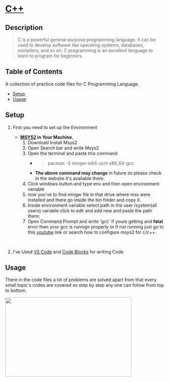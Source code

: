 # **[C++](https://www.cprogramming.com/)**

## **Description**

> C is a powerful general-purpose programming language. It can be used to develop software like operating systems, databases, compilers, and so on. C programming is an excellent language to learn to program for beginners.

## **Table of Contents**

A collection of practice code files for C Programming Language.

- [Setup](#setup)
- [Usage](#usage)

## **Setup**

1. First you need to set up the Environment

   - **[MSYS2](https://www.msys2.org/) in Your Machine**.
     1. Download Install Msys2
     2. Open Search bar and write Msys2
     3. Open the terminal and paste this command
        - > pacman -S mingw-w64-ucrt-x86_64-gcc
        - **The above command may change** in future so please check in the website it's available there.
     4. Click windows button and type env and then open environment variable
     5. now you've to find mingw file in that drive where mss were installed and there go inside the bin folder and copy it.
     6. Inside environment variable select path in the user /system(all users) variable click to edit and add new and paste the path there;
     7. Open Command Prompt and write 'gcc' if youre getting and **fatal** error then your gcc is runnign properly or if not running just go to this [youtube](https://www.youtube.com/results?search_query=how+to+configure+msys2) link or search how to configure msys2 for c/c++.

<br>

2. I've Used [VS Code](https://code.visualstudio.com/) and [Code Blocks](https://www.codeblocks.org/downloads/) for writing Code

## **Usage**

There in the code files a lot of problems are solved apart from that every small topic's codes are covered so step by step any one can follow from top to bottom.

<img src="https://thumbs.dreamstime.com/b/thank-you-message-person-using-laptop-computer-168457246.jpg" width="400" height="250">

